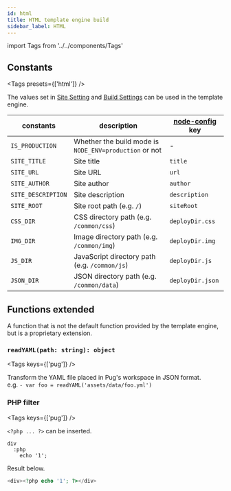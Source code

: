 ```yaml
---
id: html
title: HTML template engine build
sidebar_label: HTML
---
```


import Tags from '../../components/Tags'

## Constants

<Tags presets={['html']} />

The values set in [Site Setting](../configuration/site.md) and [Build Settings](../configuration/build.md) can be used in the template engine.

| constants          | description                                            | [node-config](https://github.com/lorenwest/node-config) key |
| ------------------ | ------------------------------------------------------ | ----------------------------------------------------------- |
| `IS_PRODUCTION`    | Whether the build mode is `NODE_ENV=production` or not | \-                                                          |
| `SITE_TITLE`       | Site title                                             | `title`                                                     |
| `SITE_URL`         | Site URL                                               | `url`                                                       |
| `SITE_AUTHOR`      | Site author                                            | `author`                                                    |
| `SITE_DESCRIPTION` | Site description                                       | `description`                                               |
| `SITE_ROOT`        | Site root path (e.g. `/`)                              | `siteRoot`                                                  |
| `CSS_DIR`          | CSS directory path (e.g. `/common/css`)                | `deployDir.css`                                             |
| `IMG_DIR`          | Image directory path (e.g. `/common/img`)              | `deployDir.img`                                             |
| `JS_DIR`           | JavaScript directory path (e.g. `/common/js`)          | `deployDir.js`                                              |
| `JSON_DIR`         | JSON directory path (e.g. `/common/data`)              | `deployDir.json`                                            |

## Functions extended

A function that is not the default function provided by the template engine, but is a proprietary extension.

### `readYAML(path: string): object`

<Tags keys={['pug']} />

Transform the YAML file placed in Pug's workspace in JSON format.  
e.g. `- var foo = readYAML('assets/data/foo.yml')`

### PHP filter

<Tags keys={['pug']} />

`<?php ... ?>` can be inserted.

```pug
div
  :php
    echo '1';
```

Result below.

```php
<div><?php echo '1'; ?></div>
```
